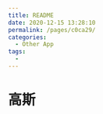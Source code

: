 ```yaml
---
title: README
date: 2020-12-15 13:28:10
permalink: /pages/c0ca29/
categories:
  - Other App
tags:
  - 
---
```

# 高斯

